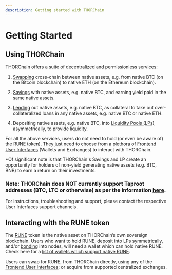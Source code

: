 ```yaml
---
description: Getting started with THORChain
---
```


# Getting Started

## Using THORChain

THORChain offers a suite of decentralized and permissionless services:

1. [Swapping](https://docs.thorchain.org/understanding-thorchain/roles/swapping) cross-chain between native assets, e.g. from native BTC (on the Bitcoin blockchain) to native ETH (on the Ethereum blockchain).

2. [Savings](https://docs.thorchain.org/thorchain-finance/savings) with native assets, e.g. native BTC, and earning yield paid in the same native assets.

3. [Lending](https://docs.thorchain.org/thorchain-finance/lending) out native assets, e.g. native BTC, as collateral to take out over-collateralized loans in any native assets, e.g. native BTC or native ETH.

4. Depositing native assets, e.g. native BTC, into [Liquidity Pools (LPs)](https://docs.thorchain.org/understanding-thorchain/roles/liquidity-providers) asymmetrically, to provide liquidity.

For all the above services, users do not need to hold (or even be aware of) the RUNE token). They just need to choose from a plethora of [Frontend User Interfaces](https://docs.thorchain.org/ecosystem#exchanges-only) (Wallets and Exchanges) to interact with THORChain.

\*Of significant note is that THORChain's Savings and LP create an opportunity for holders of non-yield generating native assets (e.g. BTC, BNB) to earn a return on their investments.

### Note: THORChain does NOT currently support Taproot addresses (BTC, LTC or otherwise) as per the information [here](https://discord.com/channels/838986635756044328/1193894402242912356/1196456209671270491).

For instructions, troubleshooting and support, please contact the respective User Interfaces support channels.

## Interacting with the RUNE token

The [RUNE](https://docs.thorchain.org/understanding-thorchain/rune) token is the native asset on THORChain’s own sovereign blockchain. Users who want to hold RUNE, deposit into LPs symmetrically, and/or [bonding](https://docs.thorchain.org/understanding-thorchain/roles/node-operators) into nodes, will need a wallet which can hold native RUNE. Check here for a [list of wallets which support native RUNE](https://docs.thorchain.org/ecosystem#integrated-wallets-and-exchanges).

Users can swap for RUNE, from THORChain directly, using any of the [Frontend User Interfaces](https://docs.thorchain.org/ecosystem#exchanges-only); or acquire from supported centralized exchanges.


